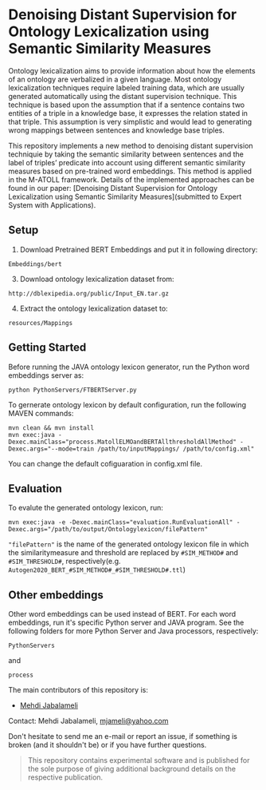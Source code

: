 # Denoising Distant Supervision for Ontology Lexicalization using Semantic Similarity Measures

Ontology lexicalization aims to provide information about how the elements of an ontology are verbalized in a given language. Most ontology lexicalization techniques require labeled training data, which are usually generated automatically using the distant supervision technique. This technique is based upon the assumption that if a sentence contains two entities of a triple in a knowledge base, it expresses the relation stated in that triple. This assumption is very simplistic and would lead to generating wrong mappings between sentences and knowledge base triples. 

This repository implements a new method to denoising distant supervision techniquie by taking the semantic similarity between sentences and the label of triples’ predicate into account using different semantic similarity measures based on pre-trained word embeddings. This method is applied in the M-ATOLL framework. Details of the implemented approaches can be found in our paper: [Denoising Distant Supervision for Ontology Lexicalization using Semantic Similarity Measures](submitted to Expert System with Applications).






## Setup

1. Download Pretrained BERT Embeddings and put it in following directory:
```
Embeddings/bert
```

3. Download ontology lexicalization dataset from:
```
http://dblexipedia.org/public/Input_EN.tar.gz
```

4. Extract the ontology lexicalization dataset to:
```
resources/Mappings
```


## Getting Started
Before running the JAVA ontology lexicon generator, run the Python word embeddings server as:
```
python PythonServers/FTBERTServer.py
```

To gernerate ontology lexicon by default configuration, run the following MAVEN commands:
```
mvn clean && mvn install
mvn exec:java -Dexec.mainClass="process.MatollELMOandBERTAllthresholdAllMethod" -Dexec.args="--mode=train /path/to/inputMappings/ /path/to/config.xml"
```

You can change the default cofiguaration in config.xml file.


## Evaluation
To evalute the generated ontology lexicon, run:
```
mvn exec:java -e -Dexec.mainClass="evaluation.RunEvaluationAll" -Dexec.args="/path/to/output/Ontologylexicon/filePattern"
```
`"filePattern"` is the name of the generated ontology lexicon file in which the similaritymeasure and threshold are replaced by `#SIM_METHOD#` and `#SIM_THRESHOLD#`, respectively(e.g. `Autogen2020_BERT_#SIM_METHOD#_#SIM_THRESHOLD#.ttl`)

## Other embeddings
Other word embeddings can be used instead of BERT. For each word embeddings, run it's specific Python server and JAVA program. See the following folders for more Python Server and Java processors, respectively:

```
PythonServers
```
and 
```
process
```


The main contributors of this repository is:
- [Mehdi Jabalameli](https://github.com/mjameli)


Contact: Mehdi Jabalameli, mjameli@yahoo.com


Don't hesitate to send me an e-mail or report an issue, if something is broken (and it shouldn't be) or if you have further questions.

> This repository contains experimental software and is published for the sole purpose of giving additional background details on the respective publication.







